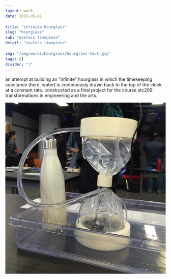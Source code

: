 ```yaml
---
layout: work
date: 2016-05-01

title: "infinite hourglass"
slug: "hourglass"
sub: "useless timepiece"
detail: "useless timepiece"

img: "/img/works/hourglass/hourglass-tout.jpg"
tags: []
divider: "|"
---
```


an attempt at building an "infinite" hourglass in which the timekeeping substance (here, water) is continuously drawn back to the top of the clock at a constant rate. constructed as a final project for the course stc209: transformations in engineering and the arts.

![infinite hourglass](/img/works/hourglass/hourglass.jpg)
